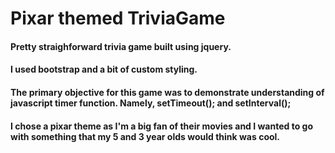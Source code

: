 # Pixar themed TriviaGame
#### Pretty straighforward trivia game built using jquery.
#### I used bootstrap and a bit of custom styling.
#### The primary objective for this game was to demonstrate understanding of javascript timer function. Namely, setTimeout(); and setInterval();
#### I chose a pixar theme as I'm a big fan of their movies and I wanted to go with something that my 5 and 3 year olds would think was cool.